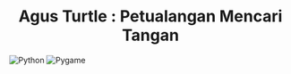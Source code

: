 <h1 align="center">Agus Turtle : Petualangan Mencari Tangan</h1>

![Python](https://img.shields.io/badge/Python-3.11-yellow.svg)
![Pygame](https://img.shields.io/badge/Pygame-%2314354C.svg?logo=pygame)
